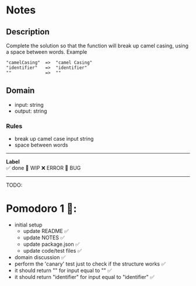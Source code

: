 # Notes

## Description

Complete the solution so that the function will break up camel casing, using a space between words.
Example

```
"camelCasing"  =>  "camel Casing"
"identifier"   =>  "identifier"
""             =>  ""
```

## Domain

- input: string
- output: string

### Rules

- break up camel case input string
- space between words

---

**Label**  
✅ done 🚧 WIP ❌ ERROR 🐛 BUG

---

TODO:

# Pomodoro 1 🍅:

- initial setup
  - update README ✅
  - update NOTES ✅
  - update package.json ✅
  - update code/test files ✅
- domain discussion ✅
- perform the 'canary' test just to check if the structure works ✅
- it should return "" for input equal to "" ✅
- it should return "identifier" for input equal to "identifier" ✅
